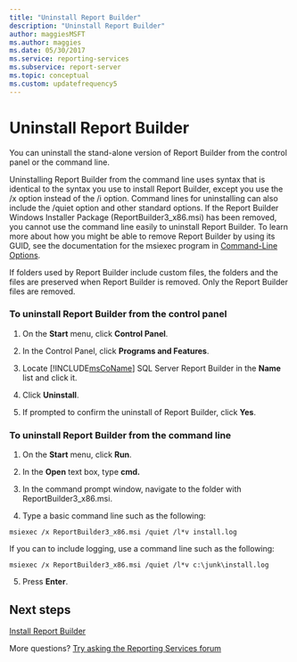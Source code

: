 ```yaml
---
title: "Uninstall Report Builder"
description: "Uninstall Report Builder"
author: maggiesMSFT
ms.author: maggies
ms.date: 05/30/2017
ms.service: reporting-services
ms.subservice: report-server
ms.topic: conceptual
ms.custom: updatefrequency5
---
```


# Uninstall Report Builder

You can uninstall the stand-alone version of Report Builder from the control panel or the command line.

Uninstalling Report Builder from the command line uses syntax that is identical to the syntax you use to install Report Builder, except you use the /x option instead of the /i option. Command lines for uninstalling can also include the /quiet option and other standard options. If the Report Builder Windows Installer Package (ReportBuilder3_x86.msi) has been removed, you cannot use the command line easily to uninstall Report Builder. To learn more about how you might be able to remove Report Builder by using its GUID, see the documentation for the msiexec program in [Command-Line Options](/windows/desktop/Msi/command-line-options).  

If folders used by Report Builder include custom files, the folders and the files are preserved when Report Builder is removed. Only the Report Builder files are removed.  

### To uninstall Report Builder from the control panel

1.  On the **Start** menu, click **Control Panel**.  
  
2.  In the Control Panel, click **Programs and Features**.  
  
3.  Locate [!INCLUDE[msCoName](../../includes/msconame-md.md)] SQL Server Report Builder in the **Name** list and click it.  
  
4.  Click **Uninstall**.  
  
5.  If prompted to confirm the uninstall of Report Builder, click **Yes**.  
  
### To uninstall Report Builder from the command line  
  
1.  On the **Start** menu, click **Run**.  
  
2.  In the **Open** text box, type **cmd.**  
  
3.  In the command prompt window, navigate to the folder with ReportBuilder3_x86.msi.  
  
4.  Type a basic command line such as the following:  
  
 `msiexec /x ReportBuilder3_x86.msi /quiet /l*v install.log`  
  
 If you can to include logging, use a command line such as the following:  
  
 `msiexec /x ReportBuilder3_x86.msi /quiet /l*v c:\junk\install.log`  
  
5.  Press **Enter**.  

## Next steps

[Install Report Builder](../../reporting-services/install-windows/install-report-builder.md)  

More questions? [Try asking the Reporting Services forum](https://go.microsoft.com/fwlink/?LinkId=620231)

